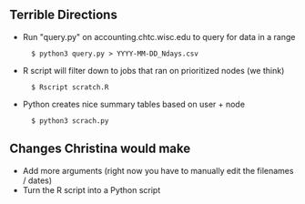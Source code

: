 ## Terrible Directions

* Run "query.py" on accounting.chtc.wisc.edu to query for data in a range

		$ python3 query.py > YYYY-MM-DD_Ndays.csv

* R script will filter down to jobs that ran on prioritized nodes (we think)

		$ Rscript scratch.R

* Python creates nice summary tables based on user + node

		$ python3 scrach.py

## Changes Christina would make

* Add more arguments (right now you have to manually edit the filenames / dates)
* Turn the R script into a Python script
